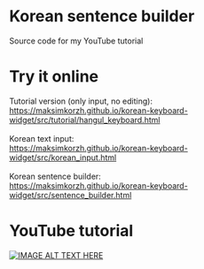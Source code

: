 # Korean sentence builder
Source code for my YouTube tutorial

# Try it online
Tutorial version (only input, no editing):<br>
https://maksimkorzh.github.io/korean-keyboard-widget/src/tutorial/hangul_keyboard.html<br>
<br>
Korean text input:<br>
https://maksimkorzh.github.io/korean-keyboard-widget/src/korean_input.html<br>
<br>
Korean sentence builder:<br>
https://maksimkorzh.github.io/korean-keyboard-widget/src/sentence_builder.html<br>

# YouTube tutorial
[![IMAGE ALT TEXT HERE](https://img.youtube.com/vi/FkGzvbQ0_Vg/0.jpg)](https://youtu.be/FkGzvbQ0_Vg)
